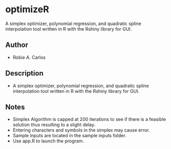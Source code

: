 # optimizeR
A simplex optimizer, polynomial regression, and quadratic spline interpolation tool written in R with the Rshiny library for GUI. 

## Author 
- Robie A. Carlos 

## Description
- A simplex optimizer, polynomial regression, and quadratic spline interpolation tool written in R with the Rshiny library for GUI.

## Notes 
- Simplex Algorithm is capped at 200 iterations to see if there is a feasible solution thus resulting to a slight delay.
- Entering characters and symbols in the simplex may cause error.
- Sample Inputs are located in the sample inputs folder.
- Use app.R to launch the program.
